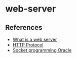 # web-server

## References

- [What is a web server](https://developer.mozilla.org/en-US/docs/Learn/Common_questions/Web_mechanics/What_is_a_web_server)
- [HTTP Protocol](https://www.rfc-editor.org/rfc/pdfrfc/rfc7231.txt.pdf)
- [Socket programming Oracle](https://docs.oracle.com/cd/E19253-01/817-4415/6mjum5som/index.html)
